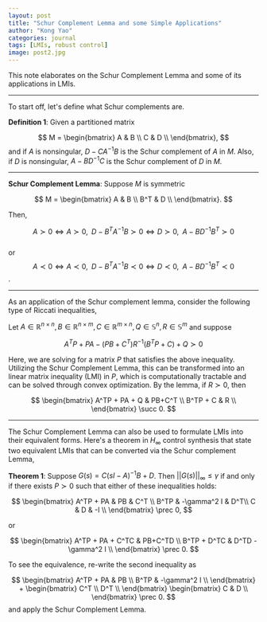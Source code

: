 ```yaml
---
layout: post
title: "Schur Complement Lemma and some Simple Applications"
author: "Kong Yao"
categories: journal
tags: [LMIs, robust control]
image: post2.jpg
---
```

This note elaborates on the Schur Complement Lemma and some of its applications in LMIs.

---

To start off, let's define what Schur complements are.

$\textbf{Definition 1}$: Given a partitioned matrix

$$
M =
\begin{bmatrix}
    A & B \\
    C & D \\
\end{bmatrix},
$$
and if $A$ is nonsingular, $D - CA^{-1}B$ is the Schur complement of $A$ in $M$. Also, if $D$ is nonsingular, $A - BD^{-1}C$ is the Schur complement of $D$ in $M$.

---

$\textbf{Schur Complement Lemma}:$ Suppose $M$ is symmetric

$$
M =
\begin{bmatrix}
    A & B \\
    B^T & D \\
\end{bmatrix}.
$$

Then, 

$$
A \succ 0 \Leftrightarrow A \succ 0,\;\; D - B^{T}A^{-1}B \succ 0 \Leftrightarrow D \succ 0,\;\;A - BD^{-1}B^{T} \succ 0 $$  
or
$$
A \prec 0 \Leftrightarrow A \prec 0,\;\; D - B^{T}A^{-1}B \prec 0 \Leftrightarrow D \prec 0,\;\;A - BD^{-1}B^{T} \prec 0 $$. 

---

As an application of the Schur complement lemma, consider the following type of Riccati inequalities,

Let $A \in \mathbb{R}^{n\times n}, B \in \mathbb{R}^{n\times m}, C \in \mathbb{R}^{m\times n}, Q \in \mathbb{S}^n, R \in \mathbb{S}^m$ and suppose

$$
A^TP + PA - (PB+C^T)R^{-1}(B^TP+C)+Q \succ 0
$$

Here, we are solving for a matrix $P$ that satisfies the above inequality. Utilizing the Schur Complement Lemma, this can be transformed into an linear matrix inequality (LMI) in $P$, which is computationally tractable and can be solved through convex optimization. By the lemma, if $R \succ 0$, then

$$
\begin{bmatrix}
    A^TP + PA + Q & PB+C^T \\
    B^TP + C & R \\
\end{bmatrix} \succ 0.
$$

---

The Schur Complement Lemma can also be used to formulate LMIs into their equivalent forms. Here's a theorem in $H_{\infty}$ control synthesis that state two equivalent LMIs that can be converted via the Schur complement Lemma,

$\textbf{Theorem 1}:$ Suppose $G(s) = C(sI - A)^{-1}B + D$. Then $||G(s)||_{\infty} \leq \gamma$ if and only if there exists $P \succ 0$ such that either of these inequalities holds:

$$
\begin{bmatrix}
    A^TP + PA & PB & C^T \\
    B^TP & -\gamma^2 I & D^T\\
    C & D & -I \\
\end{bmatrix} \prec 0,
$$

or 

$$
\begin{bmatrix}
    A^TP + PA + C^TC & PB+C^TD \\
    B^TP + D^TC & D^TD - \gamma^2 I \\
\end{bmatrix} \prec 0.
$$

To see the equivalence, re-write the second inequality as

$$
\begin{bmatrix}
    A^TP + PA & PB \\
    B^TP & -\gamma^2 I \\
\end{bmatrix} + 
\begin{bmatrix}
    C^T \\
    D^T \\
\end{bmatrix}
\begin{bmatrix}
    C & D \\
\end{bmatrix} \prec 0.
$$
and apply the Schur Complement Lemma.